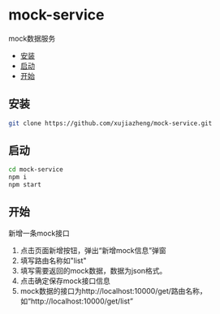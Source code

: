 # mock-service

mock数据服务

+ [安装](#安装)
+ [启动](#启动)
+ [开始](#开始)


## 安装

```bash
git clone https://github.com/xujiazheng/mock-service.git

```

## 启动

```bash
cd mock-service
npm i
npm start
```

## 开始

新增一条mock接口

1. 点击页面新增按钮，弹出“新增mock信息”弹窗
2. 填写路由名称如"list"
3. 填写需要返回的mock数据，数据为json格式。
4. 点击确定保存mock接口信息
5. mock数据的接口为http://localhost:10000/get/路由名称， 如“http://localhost:10000/get/list”